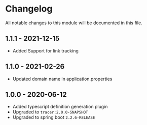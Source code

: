 

# Changelog
All notable changes to this module will be documented in this file.

## 1.1.1 - 2021-12-15
- Added Support for link tracking

## 1.1.0 - 2021-02-26
- Updated domain name in application.properties

## 1.0.0 - 2020-06-12
- Added typescript definition generation plugin
- Upgraded to `tracer:2.0.0-SNAPSHOT`
- Upgraded to spring boot `2.2.6-RELEASE`